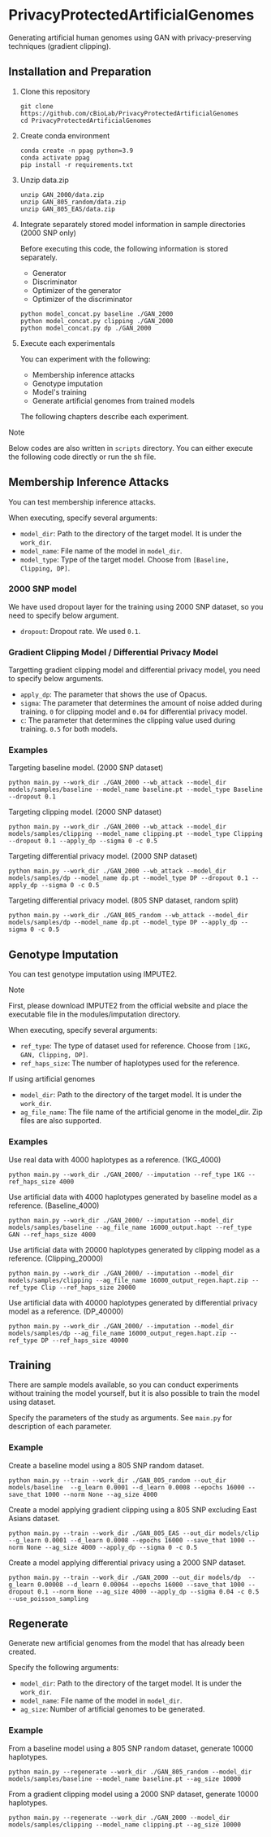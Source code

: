 # PrivacyProtectedArtificialGenomes
Generating artificial human genomes using GAN with privacy-preserving techniques (gradient clipping).

## Installation and Preparation
1. Clone this repository
    ```
    git clone https://github.com/cBioLab/PrivacyProtectedArtificialGenomes
    cd PrivacyProtectedArtificialGenomes
    ```
2. Create conda environment
    ```
    conda create -n ppag python=3.9
    conda activate ppag
    pip install -r requirements.txt
    ```

3. Unzip data.zip
    ```
    unzip GAN_2000/data.zip
    unzip GAN_805_random/data.zip
    unzip GAN_805_EAS/data.zip
    ```

4. Integrate separately stored model information in sample directories (2000 SNP only)

   Before executing this code, the following information is stored separately.
     - Generator
     - Discriminator
     - Optimizer of the generator
     - Optimizer of the discriminator
       
    ```
    python model_concat.py baseline ./GAN_2000
    python model_concat.py clipping ./GAN_2000
    python model_concat.py dp ./GAN_2000
    ```
       

5. Execute each experimentals

    You can experiment with the following:
    - Membership inference attacks
    - Genotype imputation
    - Model's training
    - Generate artificial genomes from trained models

    The following chapters describe each experiment.

> [!NOTE]
> Below codes are also written in `scripts` directory. You can either execute the following code directly or run the sh file.


## Membership Inference Attacks
You can test membership inference attacks. 

When executing, specify several arguments:
- `model_dir`: Path to the directory of the target model. It is under the `work_dir`.
- `model_name`: File name of the model in `model_dir`.
- `model_type`: Type of the target model. Choose from `[Baseline, Clipping, DP]`.

### 2000 SNP model

We have used dropout layer for the training using 2000 SNP dataset, so you need to specify below argument.
- `dropout`: Dropout rate. We used `0.1`.

### Gradient Clipping Model / Differential Privacy Model

Targetting gradient clipping model and differential privacy model, you need to specify below arguments.
- `apply_dp`: The parameter that shows the use of Opacus.
- `sigma`: The parameter that determines the amount of noise added during training. `0` for clipping model and `0.04` for differential privacy model.
- `c`: The parameter that determines the clipping value used during training. `0.5` for both models.

### Examples

Targeting baseline model. (2000 SNP dataset)
```
python main.py --work_dir ./GAN_2000 --wb_attack --model_dir models/samples/baseline --model_name baseline.pt --model_type Baseline --dropout 0.1
```

Targeting clipping model. (2000 SNP dataset)
```
python main.py --work_dir ./GAN_2000 --wb_attack --model_dir models/samples/clipping --model_name clipping.pt --model_type Clipping --dropout 0.1 --apply_dp --sigma 0 -c 0.5
```

Targeting differential privacy model. (2000 SNP dataset)
```
python main.py --work_dir ./GAN_2000 --wb_attack --model_dir models/samples/dp --model_name dp.pt --model_type DP --dropout 0.1 --apply_dp --sigma 0 -c 0.5
```

Targeting differential privacy model. (805 SNP dataset, random split)
```
python main.py --work_dir ./GAN_805_random --wb_attack --model_dir models/samples/dp --model_name dp.pt --model_type DP --apply_dp --sigma 0 -c 0.5
```


## Genotype Imputation
You can test genotype imputation using IMPUTE2. 
> [!NOTE]
> First, please download IMPUTE2 from the official website and place the executable file in the modules/imputation directory.

When executing, specify several arguments:
- `ref_type`: The type of dataset used for reference. Choose from `[1KG, GAN, Clipping, DP]`.
- `ref_haps_size`: The number of haplotypes used for the reference.

If using artificial genomes
- `model_dir`: Path to the directory of the target model. It is under the `work_dir`.
- `ag_file_name`: The file name of the artificial genome in the model_dir. Zip files are also supported.


### Examples 

Use real data with 4000 haplotypes as a reference. (1KG_4000)
```
python main.py --work_dir ./GAN_2000/ --imputation --ref_type 1KG --ref_haps_size 4000
```

Use artificial data with 4000 haplotypes generated by baseline model as a reference. (Baseline_4000)
```
python main.py --work_dir ./GAN_2000/ --imputation --model_dir models/samples/baseline --ag_file_name 16000_output.hapt --ref_type GAN --ref_haps_size 4000
```

Use artificial data with 20000 haplotypes generated by clipping model as a reference. (Clipping_20000)
```
python main.py --work_dir ./GAN_2000/ --imputation --model_dir models/samples/clipping --ag_file_name 16000_output_regen.hapt.zip --ref_type Clip --ref_haps_size 20000
```

Use artificial data with 40000 haplotypes generated by differential privacy model as a reference. (DP_40000)
```
python main.py --work_dir ./GAN_2000/ --imputation --model_dir models/samples/dp --ag_file_name 16000_output_regen.hapt.zip --ref_type DP --ref_haps_size 40000
```


## Training
There are sample models available, so you can conduct experiments without training the model yourself, but it is also possible to train the model using dataset.

Specify the parameters of the study as arguments. See `main.py` for description of each parameter.

### Example
Create a baseline model using a 805 SNP random dataset.
```
python main.py --train --work_dir ./GAN_805_random --out_dir models/baseline  --g_learn 0.0001 --d_learn 0.0008 --epochs 16000 --save_that 1000 --norm None --ag_size 4000
```

Create a model applying gradient clipping using a 805 SNP excluding East Asians dataset.
```
python main.py --train --work_dir ./GAN_805_EAS --out_dir models/clip  --g_learn 0.0001 --d_learn 0.0008 --epochs 16000 --save_that 1000 --norm None --ag_size 4000 --apply_dp --sigma 0 -c 0.5
```

Create a model applying differential privacy using a 2000 SNP dataset.
```
python main.py --train --work_dir ./GAN_2000 --out_dir models/dp  --g_learn 0.00008 --d_learn 0.00064 --epochs 16000 --save_that 1000 --dropout 0.1 --norm None --ag_size 4000 --apply_dp --sigma 0.04 -c 0.5 --use_poisson_sampling
```


## Regenerate
Generate new artificial genomes from the model that has already been created.

Specify the following arguments:
- `model_dir`: Path to the directory of the target model. It is under the `work_dir`.
- `model_name`: File name of the model in `model_dir`.
- `ag_size`: Number of artificial genomes to be generated.

### Example
From a baseline model using a 805 SNP random dataset, generate 10000 haplotypes.
```
python main.py --regenerate --work_dir ./GAN_805_random --model_dir models/samples/baseline --model_name baseline.pt --ag_size 10000
```

From a gradient clipping model using a 2000 SNP dataset, generate 10000 haplotypes.
```
python main.py --regenerate --work_dir ./GAN_2000 --model_dir models/samples/clipping --model_name clipping.pt --ag_size 10000
```
